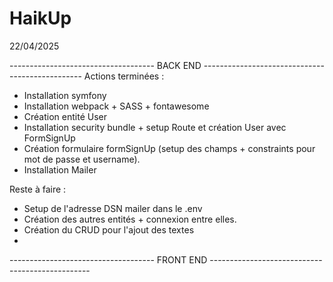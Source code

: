 # HaikUp

22/04/2025

------------------------------------ BACK END ------------------------------------------------
Actions terminées : 
- Installation symfony 
- Installation webpack + SASS + fontawesome
- Création entité User
- Installation security bundle + setup Route et création User avec FormSignUp
- Création formulaire formSignUp (setup des champs + constraints pour mot de passe et username).
- Installation Mailer


Reste à faire :
- Setup de l'adresse DSN mailer dans le .env
- Création des autres entités + connexion entre elles. 
- Création du CRUD pour l'ajout des textes
- 






------------------------------------ FRONT END ------------------------------------------------
